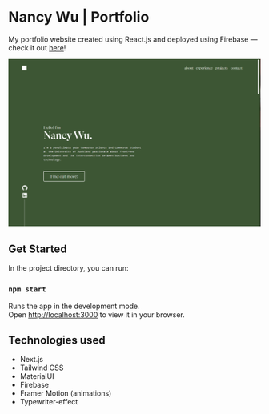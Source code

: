 # Nancy Wu | Portfolio

My portfolio website created using React.js and deployed using Firebase — check it out [here](https://nancywu.co.nz)!

<img src="src\assets\portfolio_ss.png">

## Get Started

In the project directory, you can run:

### `npm start`

Runs the app in the development mode.\
Open [http://localhost:3000](http://localhost:3000) to view it in your browser.

## Technologies used

- Next.js
- Tailwind CSS
- MaterialUI
- Firebase
- Framer Motion (animations)
- Typewriter-effect
